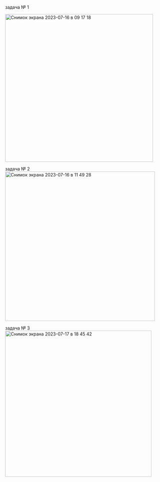 задача № 1

<img width="474" alt="Снимок экрана 2023-07-16 в 09 17 18" src="https://github.com/Uzabr/interview_tasks/assets/60287161/c1814dcc-ffc5-42ed-830d-0873729ccaaa">

задача № 2
<img width="480" alt="Снимок экрана 2023-07-16 в 11 49 28" src="https://github.com/Uzabr/interview_tasks/assets/60287161/5154bd14-6c0f-49f9-a53c-efa9ffd63095">

задача № 3
<img width="469" alt="Снимок экрана 2023-07-17 в 18 45 42" src="https://github.com/Uzabr/interview_tasks/assets/60287161/595864ef-f562-495f-a93f-97edbc137c3b">
